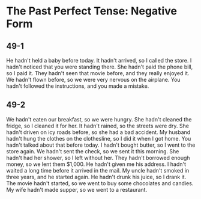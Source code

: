 # The Past Perfect Tense: Negative Form

## 49-1

He hadn't held a baby before today.
It hadn't arrived, so I called the store.
I hadn't noticed that you were standing there.
She hadn't paid the phone bill, so I paid it.
They hadn't seen that movie before, and they really enjoyed it.
We hadn't flown before, so we were very nervous on the airplane.
You hadn't followed the instructions, and you made a mistake.

## 49-2

We hadn't eaten our breakfast, so we were hungry.
She hadn't cleaned the fridge, so I cleaned it for her.
It hadn't rained, so the streets were dry.
She hadn't driven on icy roads before, so she had a bad accident.
My husband hadn't hung the clothes on the clothesline, so I did it when I got home.
You hadn't talked about that before today.
I hadn't bought butter, so I went to the store again.
We hadn't sent the check, so we sent it this morning.
She hadn't had her shower, so I left without her.
They hadn't borrowed enough money, so we lent them $1,000.
He hadn't given me his address.
I hadn't waited a long time before it arrived in the mail.
My uncle hadn't smoked in three years, and he started again.
He hadn't drunk his juice, so I drank it.
The movie hadn't started, so we went to buy some chocolates and candies.
My wife hadn't made supper, so we went to a restaurant.
